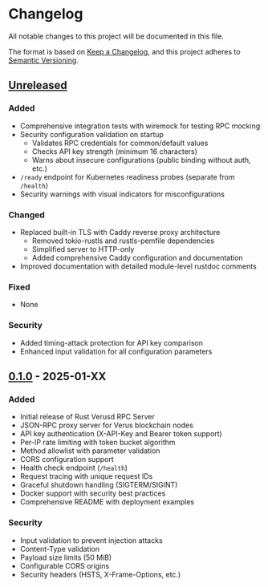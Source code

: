 # Changelog

All notable changes to this project will be documented in this file.

The format is based on [Keep a Changelog](https://keepachangelog.com/en/1.0.0/),
and this project adheres to [Semantic Versioning](https://semver.org/spec/v2.0.0.html).

## [Unreleased]

### Added
- Comprehensive integration tests with wiremock for testing RPC mocking
- Security configuration validation on startup
  - Validates RPC credentials for common/default values
  - Checks API key strength (minimum 16 characters)
  - Warns about insecure configurations (public binding without auth, etc.)
- `/ready` endpoint for Kubernetes readiness probes (separate from `/health`)
- Security warnings with visual indicators for misconfigurations

### Changed
- Replaced built-in TLS with Caddy reverse proxy architecture
  - Removed tokio-rustls and rustls-pemfile dependencies
  - Simplified server to HTTP-only
  - Added comprehensive Caddy configuration and documentation
- Improved documentation with detailed module-level rustdoc comments

### Fixed
- None

### Security
- Added timing-attack protection for API key comparison
- Enhanced input validation for all configuration parameters

## [0.1.0] - 2025-01-XX

### Added
- Initial release of Rust Verusd RPC Server
- JSON-RPC proxy server for Verus blockchain nodes
- API key authentication (X-API-Key and Bearer token support)
- Per-IP rate limiting with token bucket algorithm
- Method allowlist with parameter validation
- CORS configuration support
- Health check endpoint (`/health`)
- Request tracing with unique request IDs
- Graceful shutdown handling (SIGTERM/SIGINT)
- Docker support with security best practices
- Comprehensive README with deployment examples

### Security
- Input validation to prevent injection attacks
- Content-Type validation
- Payload size limits (50 MiB)
- Configurable CORS origins
- Security headers (HSTS, X-Frame-Options, etc.)

[Unreleased]: https://github.com/devdudeio/rust_verusd_rpc_server/compare/v0.1.0...HEAD
[0.1.0]: https://github.com/devdudeio/rust_verusd_rpc_server/releases/tag/v0.1.0

